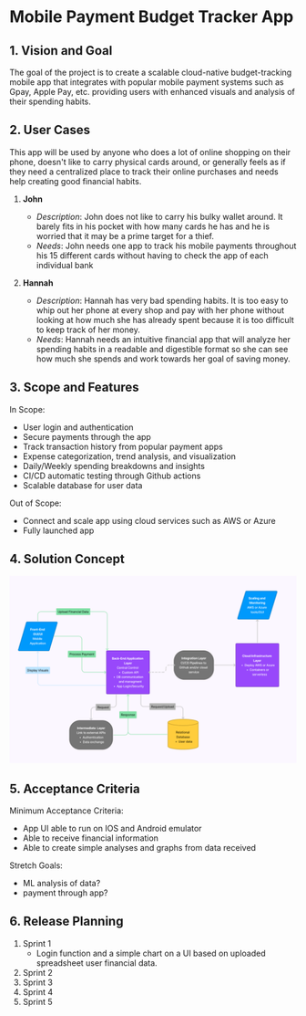 # Mobile Payment Budget Tracker App

## 1. Vision and Goal
The goal of the project is to create a scalable cloud-native budget-tracking mobile app that integrates with popular mobile payment systems such as Gpay, Apple Pay, etc. providing users with enhanced visuals and analysis of their spending habits. 

## 2. User Cases
This app will be used by anyone who does a lot of online shopping on their phone, doesn't like to carry physical cards around, or generally feels as if they need a centralized place to track their online purchases and needs help creating good financial habits.

1. **John**
   - _Description_: John does not like to carry his bulky wallet around. It barely fits in his pocket with how many cards he has and he is worried that it may be a prime target for a thief.
   - _Needs_: John needs one app to track his mobile payments throughout his 15 different cards without having to check the app of each individual bank

2. **Hannah**
   - _Description_: Hannah has very bad spending habits. It is too easy to whip out her phone at every shop and pay with her phone without looking at how much she has already spent because it is too difficult to keep track of her money.
   - _Needs_: Hannah needs an intuitive financial app that will analyze her spending habits in a readable and digestible format so she can see how much she spends and work towards her goal of saving money.

## 3. Scope and Features
In Scope:
- User login and authentication
- Secure payments through the app
- Track transaction history from popular payment apps
- Expense categorization, trend analysis, and visualization
- Daily/Weekly spending breakdowns and insights
- CI/CD automatic testing through Github actions
- Scalable database for user data

Out of Scope:
- Connect and scale app using cloud services such as AWS or Azure
- Fully launched app

## 4. Solution Concept
![software architecture](/images/architecture.png)

## 5. Acceptance Criteria
Minimum Acceptance Criteria:
- App UI able to run on IOS and Android emulator
- Able to receive financial information
- Able to create simple analyses and graphs from data received

Stretch Goals:
- ML analysis of data?
- payment through app?


## 6. Release Planning
1. Sprint 1
   - Login function and a simple chart on a UI based on uploaded spreadsheet user financial data. 
3. Sprint 2
4. Sprint 3
5. Sprint 4
6. Sprint 5
